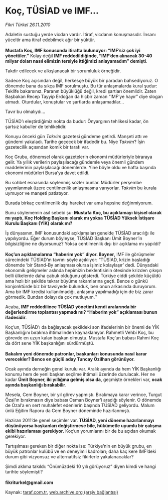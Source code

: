 # Koç, TÜSİAD ve IMF... 

*Fikri Türkel 26.11.2010*

<div class="yazi"><p>Adaletin sustuğu yerde vicdan vardır. İtiraf, vicdanın konuşmasıdır. İnsanı yüceltir ama itiraf edebilmek ağır bir yüktür.<br/><br/><b>Mustafa Koç, IMF konusunda itirafta bulunuyor: “IMF’siz çok iyi yönettiler.”</b> Kolay değil <b>IMF reddedildiğinde, “IMF’den alınacak 30-40 milyar doları nasıl elimizin tersiyle ittiğimizi anlayamadım” demişti</b>. </p>
<p>Takdir edilecek ve alkışlanacak bir sorumluluk örneğidir. </p>
<p>Sadece Koç açısından değil, herkesçe büyük bir paradan bahsediyoruz. O dönemde bana da sıkça IMF sorulmuştu. Bu tür anlaşmalarda kural şudur: Teklife bakarsınız. Paranın büyüklüğü değil, kredi şartları önemlidir. Zaten Başbakan Recep Tayyip Erdoğan da hiçbir zaman “IMF’ye hayır” diye slogan atmadı. Oturdular, konuştular ve şartlarda anlaşamadılar... </p>
<p>Tavır bu olmalıydı... </p>
<p>TÜSİAD’ı eleştirdiğimiz nokta da budur: Önyargının tehlikesi kadar, ön şartsız kabuller de tehlikelidir. </p>
<p>Konuyu önceki gün <i>Takvim</i> gazetesi gündeme getirdi. Manşeti attı ve gündemi yakaladı. Tarihe geçecek bir ifadedir bu. Niye <i>Takvim</i>? İşin gazetecilik açısından komik bir tarafı var.</p>
<p>Koç Grubu, dönemsel olarak gazetelerin ekonomi müdürleriyle biraraya gelir. Ya yıllık verilerin paylaşılacağı gündemle veya önemli gündem maddelerinin paylaşılacağı dönemlerde. Yine böyle oldu ve hafta başında ekonomi müdürleri Bursa’ya davet edildi. </p>
<p>Bu sohbet esnasında söylenmiş sözler bunlar. Müdürler perşembe yayımlanmak üzere centilmenlik anlaşmasına varıyorlar. <i>Takvim</i> bu kurala uymuyor ve manşeti patlatıyor. </p>
<p>Burada birkaç centilmenlik dışı hareket var ama hepsine değinmiyorum.</p>
<p>Bunu söylememin asıl sebebi şu: <b>Mustafa Koç, bu açıklamayı kişisel olarak mı yaptı, Koç Holding Başkanı olarak mı yoksa TÜSİAD Yüksek İstişare Kurulu Başkanı (YİK) olarak mı?</b></p>
<p>İş dünyasının, IMF konusundaki açıklamaları genelde TÜSİAD aracılığı ile yapılıyordu. Eğer durum böyleyse, TÜSİAD Başkanı Ümit Boyner’in bilgisizliğine ne diyorsunuz? Yoksa centilmenlik dışı bir açıklama mı yapıldı?<br/><br/><b>Koç’un açıklamalarına “haberim yok” diyor. Boyner</b>, IMF ile görüşmeler sürecindeki TÜSİAD’ın tavrını şöyle açıklıyor: “TÜSİAD, krizin başladığı dönemde ‘bir Stand-By anlaşması olursa işimiz kolaylaşır’ dedi. Dünyadaki ekonomik gelişmeler aslında hepimizin beklentisinin ötesinde krizden çıkışın belli ülkelerde daha çabuk olduğunu gösterdi. Türkiye ciddi şekilde küçüldü ama hızlı bir şekilde tekrar büyüme rakamlarına geçti. Bence o günkü konjonktürde biz bir tavsiyede bulunduk, ben onun arkasında duruyorum. Ama bir IMF kredisi kullanılmadığı, anlaşma yapılmadığı için de biz zarar görmedik. Bundan dolayı da çok mutluyum.’’ </p>
<p>Acaba, <b>IMF reddedilince TÜSİAD yönetimi kendi aralarında bir değerlendirme toplantısı yapmadı mı? “Haberim yok” açıklaması bunun ifadesidir</b>. </p>
<p>Koç’un, TÜSİAD’ı da bağlayacak şekildeki son ifadelerinin bir önemi de YİK Başkanlığını bırakma ihtimalinden kaynaklanıyor. Rahmetli Vehbi Koç, bu görevde en uzun kalan başkan olmuştu. Mustafa Koç’un babası Rahmi Koç da dört sene YİK başkanlığını sürdürmüştü. <br/><br/><b>Bakalım yeni dönemde patronlar, başkanları konusunda nasıl karar verecekler? Bence en güçlü aday Tuncay Özilhan görünüyor. </b></p>
<p>Ocak ayında derneğin genel kurulu var. Aralık ayında da hem YİK Başkanlığı konumu hem de yeni başkan seçilme ihtimali üzerinde durulacak. Her ne kadar <b>Ümit Boyner, iki yıllığına gelmiş olsa da</b>, geçmişte örnekleri var, <b>ocak ayında başkanlığı bırakabilir</b>. </p>
<p>Mesela, Cem Boyner, bir yıl görev yapmıştı. Bırakmaya karar verince, Turgut Özal’ın bırakmasın diye babası Osman Boyner’i aradığı söylenir. O dönemde de Özal’a en sert muhalefet edenlerin başında TÜSİAD geliyordu. Malum ünlü Eğitim Raporu da Cem Boyner döneminde hazırlanmıştı.</p>
<p>Haziran 2011’de genel seçimler var. <b>TÜSİAD, yeni döneme hazırlanmayı düşünüyorsa başkanları değiştirmese bile, hükümetle uyumlu bir çalışma ekibi hazırlaması gerekiyor.</b> Koç’un yorumlarını bir de bu açıdan okumak gerekiyor. </p>
<p>Tartışılması gereken bir diğer nokta ise: Türkiye’nin en büyük grubu, en büyük patronlar kulübü ve en deneyimli kadroları; daha kaç kere IMF’deki durum gibi vizyonsuz ve alternatifsiz fikirlerle yakalanacaklar?</p>
<p>Şimdi aklıma takıldı: “Önümüzdeki 10 yılı görüyoruz” diyen kimdi ve hangi tarihte söylemişti?<br/><br/><b>fikriturkel@gmail.com</b></p></div>

Kaynak: [taraf.com.tr](http://www.taraf.com.tr:80/fikri-turkel/makale-koc-tusiad-ve-imf.htm), [web.archive.org (arşiv bağlantısı)](http://web.archive.org/web/20101127222143/http://www.taraf.com.tr:80/fikri-turkel/makale-koc-tusiad-ve-imf.htm)
